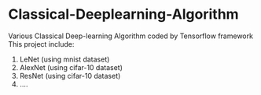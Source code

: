 # Classical-Deeplearning-Algorithm
Various Classical Deep-learning Algorithm coded by Tensorflow framework
This project include:
1. LeNet (using mnist dataset)
2. AlexNet (using cifar-10 dataset)
3. ResNet (using cifar-10 dataset)
4. ....
